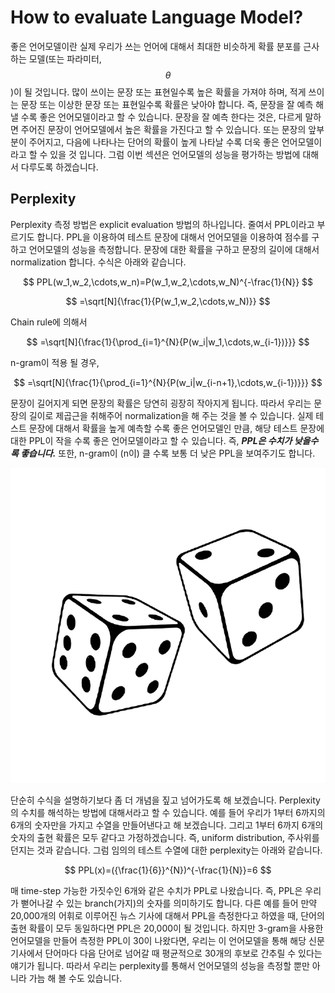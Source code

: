 # How to evaluate Language Model?

좋은 언어모델이란 실제 우리가 쓰는 언어에 대해서 최대한 비슷하게 확률 분포를 근사하는 모델(또는 파라미터, $$\theta$$)이 될 것입니다. 많이 쓰이는 문장 또는 표현일수록 높은 확률을 가져야 하며, 적게 쓰이는 문장 또는 이상한 문장 또는 표현일수록 확률은 낮아야 합니다. 즉, 문장을 잘 예측 해 낼 수록 좋은 언어모델이라고 할 수 있습니다. 문장을 잘 예측 한다는 것은, 다르게 말하면 주어진 문장이 언어모델에서 높은 확률을 가진다고 할 수 있습니다. 또는 문장의 앞부분이 주어지고, 다음에 나타나는 단어의 확률이 높게 나타날 수록 더욱 좋은 언어모델이라고 할 수 있을 것 입니다. 그럼 이번 섹션은 언어모델의 성능을 평가하는 방법에 대해서 다루도록 하겠습니다.

## Perplexity

Perplexity 측정 방법은 explicit evaluation 방법의 하나입니다. 줄여서 PPL이라고 부르기도 합니다. PPL을 이용하여 테스트 문장에 대해서 언어모델을 이용하여 점수를 구하고 언어모델의 성능을 측정합니다. 문장에 대한 확률을 구하고 문장의 길이에 대해서 normalization 합니다. 수식은 아래와 같습니다.


$$
PPL(w_1,w_2,\cdots,w_n)=P(w_1,w_2,\cdots,w_N)^{-\frac{1}{N}}
$$



$$
=\sqrt[N]{\frac{1}{P(w_1,w_2,\cdots,w_N)}}
$$


Chain rule에 의해서


$$
=\sqrt[N]{\frac{1}{\prod_{i=1}^{N}{P(w_i|w_1,\cdots,w_{i-1})}}}
$$


n-gram이 적용 될 경우,


$$
=\sqrt[N]{\frac{1}{\prod_{i=1}^{N}{P(w_i|w_{i-n+1},\cdots,w_{i-1})}}}
$$


문장이 길어지게 되면 문장의 확률은 당연히 굉장히 작아지게 됩니다. 따라서 우리는 문장의 길이로 제곱근을 취해주어 normalization을 해 주는 것을 볼 수 있습니다. 실제 테스트 문장에 대해서 확률을 높게 예측할 수록 좋은 언어모델인 만큼, 해당 테스트 문장에 대한 PPL이 작을 수록 좋은 언어모델이라고 할 수 있습니다. 즉, _**PPL은 수치가 낮을수록 좋습니다.**_ 또한, n-gram이 \(n이\) 클 수록 보통 더 낮은 PPL을 보여주기도 합니다.

![](/assets/lm_rolling_dice.png)

단순히 수식을 설명하기보다 좀 더 개념을 짚고 넘어가도록 해 보겠습니다. Perplexity의 수치를 해석하는 방법에 대해서라고 할 수 있습니다. 예를 들어 우리가 1부터 6까지의 6개의 숫자만을 가지고 수열을 만들어낸다고 해 보겠습니다. 그리고 1부터 6까지 6개의 숫자의 출현 확률은 모두 같다고 가정하겠습니다. 즉, uniform distribution, 주사위를 던지는 것과 같습니다. 그럼 임의의 테스트 수열에 대한 perplexity는 아래와 같습니다.


$$
PPL(x)=({\frac{1}{6}}^{N})^{-\frac{1}{N}}=6
$$


매 time-step 가능한 가짓수인 6개와 같은 수치가 PPL로 나왔습니다. 즉, PPL은 우리가 뻗어나갈 수 있는 branch\(가지\)의 숫자를 의미하기도 합니다. 다른 예를 들어 만약 20,000개의 어휘로 이루어진 뉴스 기사에 대해서 PPL을 측정한다고 하였을 때, 단어의 출현 확률이 모두 동일하다면 PPL은 20,000이 될 것입니다. 하지만 3-gram을 사용한 언어모델을 만들어 측정한 PPL이 30이 나왔다면, 우리는 이 언어모델을 통해 해당 신문기사에서 단어마다 다음 단어로 넘어갈 때 평균적으로 30개의 후보로 간추릴 수 있다는 얘기가 됩니다. 따라서 우리는 perplexity를 통해서 언어모델의 성능을 측정할 뿐만 아니라 가늠 해 볼 수도 있습니다.

